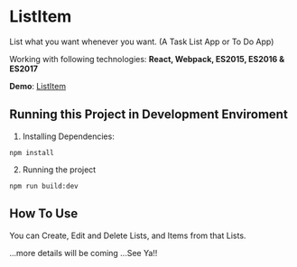# ListItem
List what you want whenever you want. (A Task List App or To Do App)


Working with following technologies: **React, Webpack, ES2015, ES2016 & ES2017**

**Demo**: [ListItem](https://listitem.ivanrobles.pro/)

## Running this Project in Development Enviroment
1. Installing Dependencies:
```
npm install
```
2. Running the project
```
npm run build:dev
```

## How To Use

You can Create, Edit and Delete Lists, and Items from that Lists.

...more details will be coming
...See Ya!!
